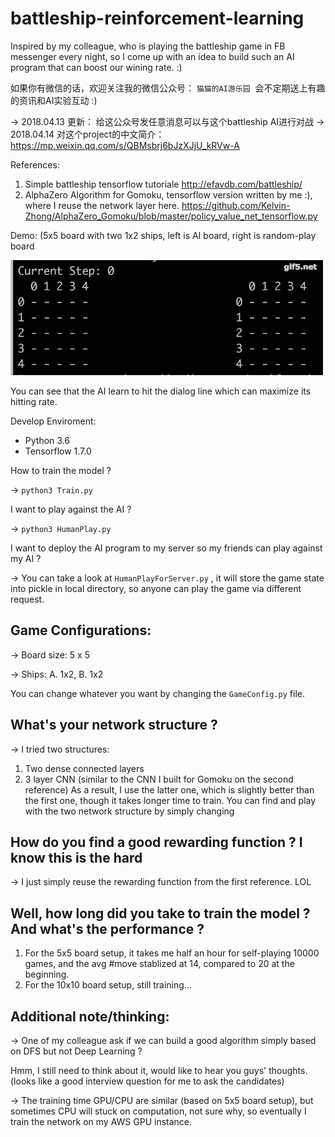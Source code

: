 # battleship-reinforcement-learning

Inspired by my colleague, who is playing the battleship game in FB messenger every night, so I come up with an idea to build such an AI program that can boost our wining rate. :)

如果你有微信的话，欢迎关注我的微信公众号： `猫猫的AI游乐园`  会不定期送上有趣的资讯和AI实验互动 :) 

-> 2018.04.13 更新： 给这公众号发任意消息可以与这个battleship AI进行对战 
-> 2018.04.14 对这个project的中文简介： https://mp.weixin.qq.com/s/QBMsbrj6bJzXJjU_kRVw-A

References:
   1) Simple battleship tensorflow tutoriale http://efavdb.com/battleship/
   2) AlphaZero Algorithm for Gomoku, tensorflow version written by me :), where I reuse the network layer here. https://github.com/Kelvin-Zhong/AlphaZero_Gomoku/blob/master/policy_value_net_tensorflow.py
   
Demo: (5x5 board with two 1x2 ships, left is AI board, right is random-play board

![5x5 board with two 1x2 ships](https://github.com/Kelvin-Zhong/battleship-reinforcement-learning/blob/master/ai_demo.gif)

You can see that the AI learn to hit the dialog line which can maximize its hitting rate.

Develop Enviroment:
* Python 3.6
* Tensorflow 1.7.0

How to train the model ?  

-> `python3 Train.py`

I want to play against the AI ? 

-> `python3 HumanPlay.py`

I want to deploy the AI program to my server so my friends can play against my AI ? 

-> You can take a look at `HumanPlayForServer.py` , it will store the game state into pickle in local directory, so anyone can play the game via different request.

## Game Configurations:

-> Board size: 5 x 5 

-> Ships: A. 1x2, B. 1x2

  You can change whatever you want by changing the `GameConfig.py` file.

## What's your network structure ?
-> I tried two structures:
   1) Two dense connected layers 
   2) 3 layer CNN (similar to the CNN I built for Gomoku on the second reference)
   As a result, I use the latter one, which is slightly better than the first one, though it takes longer time to train.
   You can find and play with the two network structure by simply changing 

## How do you find a good rewarding function ? I know this is the hard
-> I just simply reuse the rewarding function from the first reference. LOL

## Well, how long did you take to train the model ? And what's the performance ?
  1) For the 5x5 board setup, it takes me half an hour for self-playing 10000 games, and the avg #move stablized at 14, compared to 20 at the beginning.
  2) For the 10x10 board setup, still training...

## Additional note/thinking:
-> One of my colleague ask if we can build a good algorithm simply based on DFS but not Deep Learning ? 
    
   Hmm, I still need to think about it, would like to hear you guys' thoughts. (looks like a good interview question for me to ask the candidates)
   
-> The training time GPU/CPU are similar (based on 5x5 board setup), but sometimes CPU will stuck on computation, not sure why, so eventually I train the network on my AWS GPU instance.

